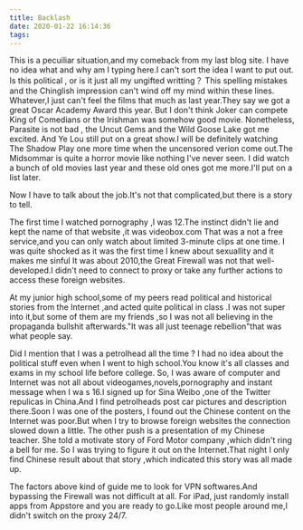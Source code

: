 ```yaml
---
title: Backlash
date: 2020-01-22 16:14:36
tags:
---
```

This is a pecuiliar situation,and my comeback from my last blog site.
I have no idea what and why am I typing here.I can't sort the idea I want to put out.
Is this political , or is it just all my ungifted writting？
This spelling mistakes and the Chinglish impression can't wind off my mind within these lines.
Whatever,I just can't feel the films that much as last year.They say we got a great Oscar Academy Award this year.
But I don't think Joker can compete King of Comedians or the Irishman was somehow good movie.
Nonetheless, Parasite is not bad , the Uncut Gems and the Wild Goose Lake got me excited.
And Ye Lou still put on a great show.I will be definitely watching The Shadow Play one more time when the uncensored verion come out.The Midsommar is quite a horror movie like nothing I've never seen.
I did watch a bunch of old movies last year and these old ones got me more.I'll put on a list later.

Now I have to talk about the job.It's not that complicated,but there is a story to tell.

The first time I watched pornography ,I was 12.The instinct didn't lie and kept the name of that website ,it was videobox.com
That was a not a free service,and you can only watch about limited 3-minute clips at one time.
I was quite shocked as it was the first time I knew about sexuallity and it makes me sinful
It was about 2010,the Great Firewall was not that well-developed.I didn't need to connect to proxy or take any further actions to access these foreign websites.

At my junior high school,some of my peers read political and historical stories from the Internet ,and acted quite political in class .I was not super into it,but some of them are my friends ,so I was not all believing in the propaganda bullshit afterwards."It was all just teenage rebellion"that was what people say.

Did I mention that I was a petrolhead all the time ? I had no idea about the political stuff even when I went to high school.You know it's all classes and exams in my school life before college. 
So, I was aware of computer and Internet was not all about videogames,novels,pornography and instant message when I wa s 16.I signed up for Sina Weibo ,one of the Twitter repulicas in China.And I find petrolheads post car pictures and description there.Soon I was one of the posters, I found out the Chinese content on the Internet was poor.But when I try to browse foreign websites the connection slowed down a little.
The other push is a presentation of my Chinese teacher. She told a motivate story of Ford Motor company ,which didn't ring a bell for me. So I was trying to figure it out on the Internet.That night I only find Chinese result about that story ,which indicated this story was all made up.

The factors above kind of guide me to look for VPN softwares.And bypassing the Firewall was not difficult at all. For iPad, just randomly install apps from Appstore and you are ready to go.Like most people around me,I didn't switch on the proxy 24/7.




